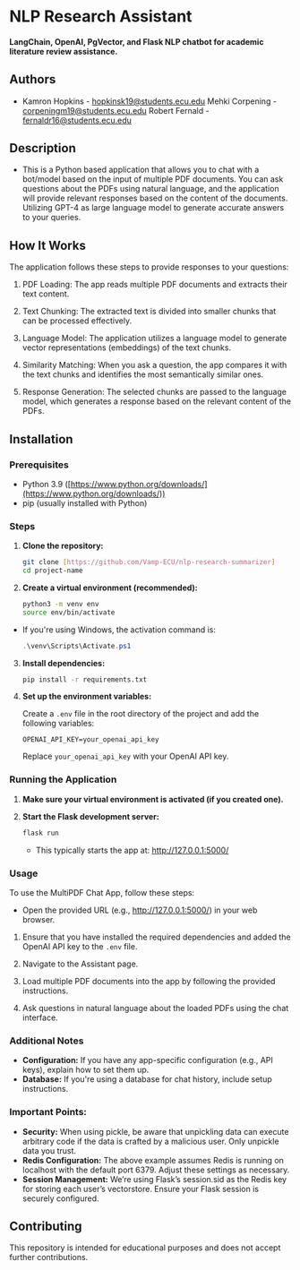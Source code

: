 

# NLP Research Assistant
#### LangChain, OpenAI, PgVector, and Flask NLP chatbot for academic literature review assistance.

## Authors
* Kamron Hopkins - hopkinsk19@students.ecu.edu
Mehki Corpening - corpeningm19@students.ecu.edu
Robert Fernald - fernaldr16@students.ecu.edu

## Description

* This is a Python based application that allows you to chat with a bot/model based on the input of multiple PDF documents. You can ask questions about the PDFs using natural language, and the application will provide relevant responses based on the content of the documents. Utilizing GPT-4 as large language model to generate accurate answers to your queries.


## How It Works

[//]: # (!PDF Research Assistant WebApp Diagram]&#40;./docs/PDF-LangChain.jpg&#41;)

The application follows these steps to provide responses to your questions:

1. PDF Loading: The app reads multiple PDF documents and extracts their text content.

2. Text Chunking: The extracted text is divided into smaller chunks that can be processed effectively.

3. Language Model: The application utilizes a language model to generate vector representations (embeddings) of the text chunks.

4. Similarity Matching: When you ask a question, the app compares it with the text chunks and identifies the most semantically similar ones.

5. Response Generation: The selected chunks are passed to the language model, which generates a response based on the relevant content of the PDFs.


## Installation

### Prerequisites

* Python 3.9 ([https://www.python.org/downloads/](https://www.python.org/downloads/))
* pip (usually installed with Python)

### Steps

1.  **Clone the repository:**

    ```bash
    git clone [https://github.com/Vamp-ECU/nlp-research-summarizer]
    cd project-name
    ```


2.  **Create a virtual environment (recommended):**

    ```bash
    python3 -m venv env 
    source env/bin/activate
    ```
    
* If you're using Windows, the activation command is:
    
    ```powershell
    .\venv\Scripts\Activate.ps1
    ```

3.  **Install dependencies:**

     ```bash
    pip install -r requirements.txt
    ```
4.  **Set up the environment variables:**

    Create a `.env` file in the root directory of the project and add the following variables:

    ```plaintext
    OPENAI_API_KEY=your_openai_api_key
    ```

    Replace `your_openai_api_key` with your OpenAI API key.

### Running the Application

1.  **Make sure your virtual environment is activated (if you created one).**

2.  **Start the Flask development server:**

    ```bash
    flask run
    ```

    * This typically starts the app at: http://127.0.0.1:5000/

### Usage

To use the MultiPDF Chat App, follow these steps:

* Open the provided URL (e.g.,  http://127.0.0.1:5000/) in your web browser.

1. Ensure that you have installed the required dependencies and added the OpenAI API key to the `.env` file.

2. Navigate to the Assistant page.

3. Load multiple PDF documents into the app by following the provided instructions.

4. Ask questions in natural language about the loaded PDFs using the chat interface.


### Additional Notes

* **Configuration:** If you have any app-specific configuration (e.g., API keys), explain how to set them up. 
* **Database:** If you're using a database for chat history, include setup instructions.

### Important Points:

* **Security:** When using pickle, be aware that unpickling data can execute arbitrary code if the data is crafted by a malicious user. Only unpickle data you trust.
* **Redis Configuration:** The above example assumes Redis is running on localhost with the default port 6379. Adjust these settings as necessary.
* **Session Management:** We’re using Flask’s session.sid as the Redis key for storing each user’s vectorstore. Ensure your Flask session is securely configured.

## Contributing
This repository is intended for educational purposes and does not accept further contributions.